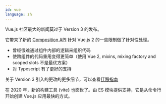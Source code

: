 ```yaml
---
id: vue  
language: zh
---
```


Vue.js 社区最大的新闻莫过于 Version 3 的发布。

它带来了新的 [Composition API](https://v3.vuejs.org/api/composition-api.html) 针对 Vue.js 2 的一些限制做了针对性处理。

- 曾经很难通过组件内部的逻辑来组织代码
- 使跨组件的代码重用变得更简单（使用 Vue 2, mixins, mixing factory and scoped slots 不是最优方案）
- 对 Typescript 有了更好的支持

关于 Version 3 引入的更改的更多细节，可以查看[迁移指南](https://v3.vuejs.org/guide/migration/introduction.html)

在 2020 年，新的构建工具 {vite} 也面世了。由 ES 模块提供支持，它是从命令行开始创建 Vue.js 应用最快的方式。

